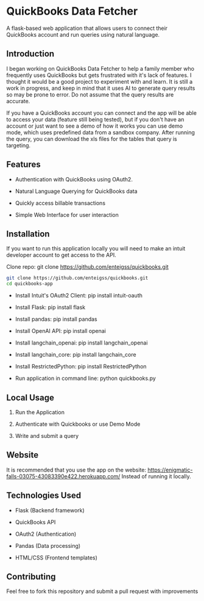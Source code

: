 # QuickBooks Data Fetcher

A flask-based web application that allows users to connect their QuickBooks account and run queries using natural language.

## Introduction

I began working on QuickBooks Data Fetcher to help a family member who frequently uses QuickBooks but gets frustrated 
with it's lack of features. I thought it would be a good project to experiment with and learn. It is still a work in progress, and 
keep in mind that it uses AI to generate query results so may be prone to error. Do not assume that the query results are accurate. 

If you have a QuickBooks account you can connect and the app will be able to access your data (feature still being tested), but if you don't have an account or just want to see a demo of how it works you can use demo mode, which uses predefined data from a sandbox company. After running the query, you can download the xls files for the tables that query is targeting. 

## Features

- Authentication with QuickBooks using OAuth2.

- Natural Language Querying for QuickBooks data

- Quickly access billable transactions

- Simple Web Interface for user interaction

## Installation

If you want to run this application locally you will need to make an intuit developer account 
to get access to the API. 

Clone repo: git clone https://github.com/enteigss/quickbooks.git

``` sh
git clone https://github.com/enteigss/quickbooks.git
cd quickbooks-app
```

- Install Intuit's OAuth2 Client: pip install intuit-oauth

- Install Flask: pip install flask

- Install pandas: pip install pandas

- Install OpenAI API: pip install openai

- Install langchain_openai: pip install langchain_openai

- Install langchain_core: pip install langchain_core

- Install RestrictedPython: pip install RestrictedPython

- Run application in command line: python quickbooks.py

## Local Usage

1. Run the Application

2. Authenticate with Quickbooks or use Demo Mode

3. Write and submit a query

## Website

It is recommended that you use the app on the website: https://enigmatic-falls-03075-43083390e422.herokuapp.com/
Instead of running it locally. 


## Technologies Used

- Flask (Backend framework)

- QuickBooks API 

- OAuth2 (Authentication)

- Pandas (Data processing)

- HTML/CSS (Frontend templates)

## Contributing

Feel free to fork this repository and submit a pull request with improvements


